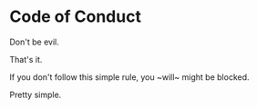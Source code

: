 # Code of Conduct
Don't be evil.

That's it.

If you don't follow this simple rule, you ~will~ might be blocked.

Pretty simple.
